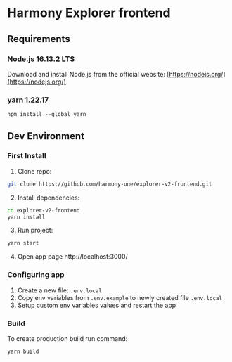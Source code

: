 # Harmony Explorer frontend

## Requirements

### Node.js 16.13.2 LTS
Download and install Node.js from the official website: [https://nodejs.org/](https://nodejs.org/)

### yarn 1.22.17

```
npm install --global yarn
```

## Dev Environment

### First Install

1) Clone repo:

```bash
git clone https://github.com/harmony-one/explorer-v2-frontend.git
```
2) Install dependencies:
```bash
cd explorer-v2-frontend
yarn install
```
3) Run project:
```bash
yarn start
```
4) Open app page http://localhost:3000/

### Configuring app

1) Create a new file: `.env.local`
2) Copy env variables from `.env.example` to newly created file `.env.local`
3) Setup custom env variables values and restart the app

### Build
To create production build run command:
```
yarn build
```
